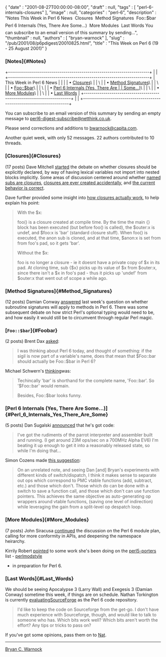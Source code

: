{
   "date" : "2001-08-27T00:00:00-08:00",
   "draft" : null,
   "tags" : [
      "perl-6-internals-closures"
   ],
   "image" : null,
   "categories" : "perl-6",
   "description" : "Notes This Week in Perl 6 News  Closures  Method Signatures  Foo::$bar  Perl 6 Internals (Yes, There Are Some...)  More Modules  Last Words You can subscribe to an email version of this summary by sending...",
   "thumbnail" : null,
   "authors" : [
      "bryan-warnock"
   ],
   "slug" : "/pub/2001/08/p6pdigest/20010825.html",
   "title" : "This Week on Perl 6 (19 - 25 August 2001)"
}





### [Notes]{#Notes}

+-----------------------------------------------------------------------+
|                                                                       |
+-----------------------------------------------------------------------+
| This Week in Perl 6 News                                              |
|                                                                       |
| • [Closures](#Closures)\                                              |
| \                                                                     |
| • [Method Signatures](#Method_Signatures)\                            |
| \                                                                     |
| • [Foo::\$bar](#Foobar)\                                              |
| \                                                                     |
| • [Perl 6 Internals (Yes, There Are                                   |
| Some...)](#Perl_6_Internals_Yes_There_Are_Some)\                      |
| \                                                                     |
| • [More Modules](#More_Modules)\                                      |
| \                                                                     |
| • [Last Words](#Last_Words)                                           |
+-----------------------------------------------------------------------+
|                                                                       |
+-----------------------------------------------------------------------+

You can subscribe to an email version of this summary by sending an
empty message to <perl6-digest-subscribe@netthink.co.uk>.

Please send corrections and additions to <bwarnock@capita.com>.

Another quiet week, with only 52 messages. 22 authors contributed to 10
threads.

### [Closures]{#Closures}

(17 posts) Dave Mitchell
[started](http://archive.develooper.com/perl6-language@perl.org/msg08032.html)
the debate on whether closures should be explicitly declared, by way of
having lexical variables not import into nested blocks implicitly. Some
areas of discussion centered around whether [named subs are
closures](http://archive.develooper.com/perl6-language@perl.org/msg08043.html),
[closures are ever created
accidentally](http://archive.develooper.com/perl6-language@perl.org/msg08034.html),
and [the current behavior is
correct](http://archive.develooper.com/perl6-language@perl.org/msg08038.html).

Dave further provided some insight into [how closures actually
work](http://archive.develooper.com/perl6-language@perl.org/msg08039.html),
to help explain his point:

> With the \$x:
>
> foo() is a closure created at compile time. By the time the main {}
> block has been executed (but before foo() is called), the \$outer:x is
> undef, and \$foo:x is 'bar' (standard closure stuff). When foo() is
> executed, the anon sub is cloned, and at that time, \$anon:x is set
> from from foo's pad, so it gets 'bar'.
>
> Without the \$x:
>
> foo is no longer a closure - ie it doesnt have a private copy of \$x
> in its pad. At cloning time, sub {\$x} picks up its value of \$x from
> \$outer:x, since there isn't a \$x in foo's pad - thus it picks up
> 'undef' from \$outer:x that went out of scope a while ago.

### [Method Signatures]{#Method_Signatures}

(12 posts) Damian Conway
[answered](http://archive.develooper.com/perl6-language@perl.org/msg08052.html)
last week's question on whether subroutine signatures will apply to
methods in Perl 6. There was some subsequent debate on how strict Perl's
optional typing would need to be, and how easily it would still be to
circumvent through regular Perl magic.

### [`Foo::$bar`]{#Foobar}

(2 posts) Brent Dax
[asked](http://archive.develooper.com/perl6-language@perl.org/msg08060.html):

> I was thinking about Perl 6 today, and thought of something: if the
> sigil is now part of a variable's name, does that mean that \$Foo::bar
> should actually be Foo::\$bar in Perl 6?

Michael Schwern's
[thinking](http://archive.develooper.com/perl6-language@perl.org/msg08063.html)was:

> Techincally 'bar' is shorthand for the complete name, 'Foo::bar'. So
> '\$Foo::bar' would remain.
>
> Besides, Foo::\$bar looks funny.

### [Perl 6 Internals (Yes, There Are Some...)]{#Perl_6_Internals_Yes_There_Are_Some}

(5 posts) Dan Sugalski
[announced](http://archive.develooper.com/perl6-internals@perl.org/msg03459.html)
that he's got code:

> I've got the rudiments of the parrot interpreter and assembler built
> and running. (I get around 23M ops/sec on a 700MHz Alpha EV6) I'm
> beating it up enough to get it into a reasonably released state, so
> while I'm doing that...

Simon Cozens made [this
suggestion](http://archive.develooper.com/perl6-internals@perl.org/msg03461.html):

> On an unrelated note, and seeing Dan \[and\] Bryan's experiments with
> different kinds of switch/dispatch, I think it makes sense to separate
> out ops which correspond to PMC vtable functions (add, subtract, etc.)
> and those which don't. Those which do can be done with a switch to
> save a function call, and those which don't can use function pointers.
> This achieves the same objective as auto-generating op wrappers around
> vtable functions, (saving one level of indirection) while leveraging
> the gain from a split-level op despatch loop.

### [More Modules]{#More_Modules}

(7 posts) John Siracusa
[continued](http://archive.develooper.com/perl6-stdlib@perl.org/msg00187.html)
the discussion on the Perl 6 module plan, calling for more conformity in
APIs, and deepening the namespace heirarchy.

Kirrily Robert
[pointed](http://archive.develooper.com/perl6-stdlib@perl.org/msg00191.html)
to some work she's been doing on the
[perl5-porters](http://archive.develooper.com/perl5-porters@perl.org/)
list -
[perlmodstyle](http://archive.develooper.com/perl5-porters@perl.org/msg62256.html)
- in preparation for Perl 6.

### [Last Words]{#Last_Words}

We should be seeing Apocalypse 3 (Larry Wall) and Exegesis 3 (Damian
Conway) sometime this week, if things are on schedule. Nathan Torkington
is currently
[evaluating](http://archive.develooper.com/perl6-internals@perl.org/msg03467.html)[SourceForge](http://sourceforge.net/)
as the Perl 6 code repository.

> I'd like to keep the code on Sourceforge from the get-go. I don't have
> much experience with Sourceforge, though, and would like to talk to
> someone who has. Which bits work well? Which bits aren't worth the
> effort? Any tips or tricks to pass on?

If you've got some opinions, pass them on to
[Nat](mailto:gnat@oreilly.com).

------------------------------------------------------------------------

[Bryan C. Warnock](mailto:bwarnock@capita.com)


